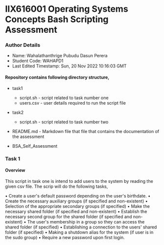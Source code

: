 # IIX616001 Operating Systems Concepts Bash Scripting Assessment

### Author Details
* Name: Wahalathanthrige Pubudu Dasun Perera
* Student Code: WAHAPD1
* Last Edited Timestamp: Sun, 20 Nov 2022 10:16:03 GMT 

#### Repository contains following directory structure,

* task1
  * script.sh - script related to task number one 
  * users.csv - user details required to run the script file 
* task2
  * script.sh - script related to task number two

* README.md - Markdown file that file that contains the documentation of the assessment
* BSA_Self_Assessment

### Task 1


#### Overview 

This script in task one is intend to add users to the system by reading the given csv file. The scrip will do the following tasks,

• Create a user's default password depending on the user's birthdate.
• Create the necessary auxiliary groups (if specified and non-existent)
• Selection of the appropriate secondary groups (if specified)
• Make the necessary shared folder (if specified and non-existent)
• Establish the necessary second group for the shared folder (if specified and non-existent)
• The user's membership in a group so they can access the shared folder (if specified)
• Establishing a connection to the users' shared folder (if specified)
• Making a shutdown alias for the system (if user is in the sudo group)
• Require a new password upon first login.

